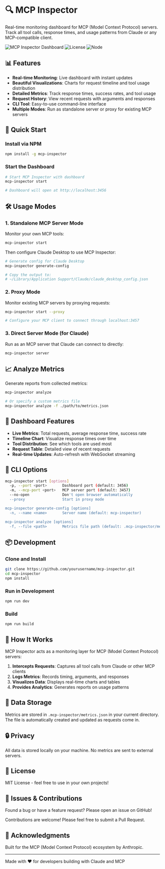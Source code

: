 # 🔍 MCP Inspector

Real-time monitoring dashboard for MCP (Model Context Protocol) servers. Track all tool calls, response times, and usage patterns from Claude or any MCP-compatible client.

![MCP Inspector Dashboard](https://img.shields.io/badge/MCP-Inspector-purple)
![License](https://img.shields.io/badge/license-MIT-blue)
![Node](https://img.shields.io/badge/node-%3E%3D18.0.0-green)

## 📊 Features

- **Real-time Monitoring**: Live dashboard with instant updates
- **Beautiful Visualizations**: Charts for request timeline and tool usage distribution
- **Detailed Metrics**: Track response times, success rates, and tool usage
- **Request History**: View recent requests with arguments and responses
- **CLI Tool**: Easy-to-use command-line interface
- **Multiple Modes**: Run as standalone server or proxy for existing MCP servers

## 🚀 Quick Start

### Install via NPM

```bash
npm install -g mcp-inspector
```

### Start the Dashboard

```bash
# Start MCP Inspector with dashboard
mcp-inspector start

# Dashboard will open at http://localhost:3456
```

## 🛠️ Usage Modes

### 1. Standalone MCP Server Mode

Monitor your own MCP tools:

```bash
mcp-inspector start
```

Then configure Claude Desktop to use MCP Inspector:

```bash
# Generate config for Claude Desktop
mcp-inspector generate-config

# Copy the output to:
# ~/Library/Application Support/Claude/claude_desktop_config.json
```

### 2. Proxy Mode

Monitor existing MCP servers by proxying requests:

```bash
mcp-inspector start --proxy

# Configure your MCP client to connect through localhost:3457
```

### 3. Direct Server Mode (for Claude)

Run as an MCP server that Claude can connect to directly:

```bash
mcp-inspector server
```

## 📈 Analyze Metrics

Generate reports from collected metrics:

```bash
mcp-inspector analyze

# Or specify a custom metrics file
mcp-inspector analyze -f ./path/to/metrics.json
```

## 🎨 Dashboard Features

- **Live Metrics**: Total requests, average response time, success rate
- **Timeline Chart**: Visualize response times over time
- **Tool Distribution**: See which tools are used most
- **Request Table**: Detailed view of recent requests
- **Real-time Updates**: Auto-refresh with WebSocket streaming

## 🔧 CLI Options

```bash
mcp-inspector start [options]
  -p, --port <port>       Dashboard port (default: 3456)
  -m, --mcp-port <port>   MCP server port (default: 3457)
  --no-open               Don't open browser automatically
  --proxy                 Start in proxy mode

mcp-inspector generate-config [options]
  -n, --name <name>       Server name (default: mcp-inspector)

mcp-inspector analyze [options]
  -f, --file <path>       Metrics file path (default: .mcp-inspector/metrics.json)
```

## 📦 Development

### Clone and Install

```bash
git clone https://github.com/yourusername/mcp-inspector.git
cd mcp-inspector
npm install
```

### Run in Development

```bash
npm run dev
```

### Build

```bash
npm run build
```

## 🤝 How It Works

MCP Inspector acts as a monitoring layer for MCP (Model Context Protocol) servers:

1. **Intercepts Requests**: Captures all tool calls from Claude or other MCP clients
2. **Logs Metrics**: Records timing, arguments, and responses
3. **Visualizes Data**: Displays real-time charts and tables
4. **Provides Analytics**: Generates reports on usage patterns

## 📝 Data Storage

Metrics are stored in `.mcp-inspector/metrics.json` in your current directory. The file is automatically created and updated as requests come in.

## 🔒 Privacy

All data is stored locally on your machine. No metrics are sent to external servers.

## 📄 License

MIT License - feel free to use in your own projects!

## 🐛 Issues & Contributions

Found a bug or have a feature request? Please open an issue on GitHub!

Contributions are welcome! Please feel free to submit a Pull Request.

## 🙏 Acknowledgments

Built for the MCP (Model Context Protocol) ecosystem by Anthropic.

---

Made with ❤️ for developers building with Claude and MCP